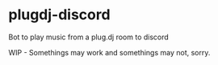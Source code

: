 # plugdj-discord
Bot to play music from a plug.dj room to discord 

WIP - Somethings may work and somethings may not, sorry. 